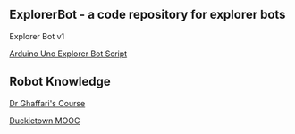 ## ExplorerBot - a code repository for explorer bots

Explorer Bot v1

[Arduino Uno Explorer Bot Script](https://github.com/AnchorageBot/ExplorerBotProjects/blob/main/Uno_obstacleBot.ino)

## Robot Knowledge

[Dr Ghaffari's Course](https://github.com/UMich-CURLY-teaching/UMich-ROB-530-public)

[Duckietown MOOC](https://www.duckietown.org/mooc)
